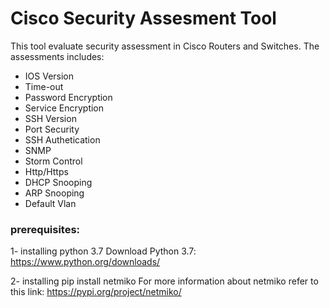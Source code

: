 # Cisco Security Assesment Tool
 This tool evaluate security assessment in Cisco Routers and Switches. The assessments includes:
 <ul>
 <li>IOS Version</li>
 <li>Time-out</li>
 <li>Password Encryption</li>
 <li>Service Encryption</li>
 <li>SSH Version</li>
  <li>Port Security </li>
 <li>SSH Authetication</li>
 <li>SNMP </li>
 <li>Storm Control</li>
 <li>Http/Https </li>
  <li>DHCP Snooping </li>
 <li>ARP Snooping</li>
 <li>Default Vlan </li>
 </ul>


<h3>prerequisites:</h3>

1- installing python 3.7
    Download Python 3.7: https://www.python.org/downloads/
    
    
2- installing  pip install netmiko
   For more information about netmiko refer to this link: https://pypi.org/project/netmiko/
   
   
